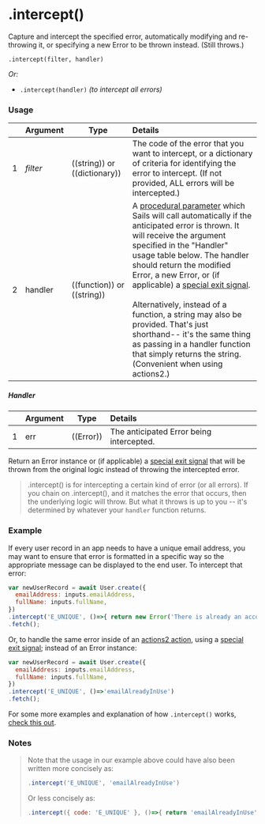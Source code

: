 # .intercept()

Capture and intercept the specified error, automatically modifying and re-throwing it, or specifying a new Error to be thrown instead.    (Still throws.)

```usage
.intercept(filter, handler)
```

_Or:_
+ `.intercept(handler)` _(to intercept all errors)_



### Usage
|   |     Argument    | Type                | Details    |
|---|-----------------|---------------------|:-----------|
| 1 | _filter_        | ((string)) or ((dictionary)) | The code of the error that you want to intercept, or a dictionary of criteria for identifying the error to intercept.  (If not provided, ALL errors will be intercepted.) |
| 2 | handler         | ((function)) or ((string))     | A [procedural parameter](https://en.wikipedia.org/wiki/Procedural_parameter) which Sails will call automatically if the anticipated error is thrown.  It will receive the argument specified in the "Handler" usage table below. The handler should return the modified Error, a new Error, or (if applicable) a [special exit signal](https://sailsjs.com/documentation/concepts/actions-and-controllers#?exit-signals). <br/><br/> Alternatively, instead of a function, a string may also be provided.  That's just shorthand-- it's the same thing as passing in a handler function that simply returns the string.  (Convenient when using actions2.) |

##### Handler
|   |     Argument        | Type                | Details
|---|---------------------|---------------------|:------------------------|
| 1 | err                 | ((Error))           | The anticipated Error being intercepted. |

Return an Error instance or (if applicable) a [special exit signal](https://sailsjs.com/documentation/concepts/actions-and-controllers#?exit-signals) that will be thrown from the original logic instead of throwing the intercepted error.

> .intercept() is for intercepting a certain kind of error (or all errors). If you chain on .intercept(), and it matches the error that occurs, then the underlying logic will throw. But what it throws is up to you -- it's determined by whatever your `handler` function returns.



### Example

If every user record in an app needs to have a unique email address, you may want to ensure that error is formatted in a specific way so the appropriate message can be displayed to the end user. To intercept that error:
```javascript
var newUserRecord = await User.create({
  emailAddress: inputs.emailAddress,
  fullName: inputs.fullName,
})
.intercept('E_UNIQUE', ()=>{ return new Error('There is already an account using that email address!') })
.fetch();
```

Or, to handle the same error inside of an [actions2 action](https://sailsjs.com/documentation/concepts/actions-and-controllers#?actions-2), using a [special exit signal](https://sailsjs.com/documentation/concepts/actions-and-controllers#?exit-signals); instead of an Error instance:
```javascript
var newUserRecord = await User.create({
  emailAddress: inputs.emailAddress,
  fullName: inputs.fullName,
})
.intercept('E_UNIQUE', ()=>'emailAlreadyInUse')
.fetch();
```

For some more examples and explanation of how `.intercept()` works, [check this out](https://gitter.im/balderdashy/sails?at=5ab44f512b9dfdbc3a113e2f).

### Notes

> Note that the usage in our example above could have also been written more concisely as:
>
> ```js
> .intercept('E_UNIQUE', 'emailAlreadyInUse')
> ```
>
> Or less concisely as:
>
> ```js
> .intercept({ code: 'E_UNIQUE' }, ()=>{ return 'emailAlreadyInUse'; })
> ```

<docmeta name="displayName" value=".intercept()">
<docmeta name="pageType" value="method">
